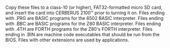 Copy these files to a class-10 (or higher), FAT32-formatted micro SD card, and insert the card into CERBERUS 2100™ prior to turning it on. Files ending with .PRG are BASIC programs for the 6502 BASIC interpreter. Files ending with .BBC are BASIC programs for the Z80 BASIC interpreter. Files ending with .4TH are FORTH programs for the Z80's FORTH interpreter. Files ending in .BIN are machine code executables that should be run from the BIOS. Files with other extensions are used by applications.
